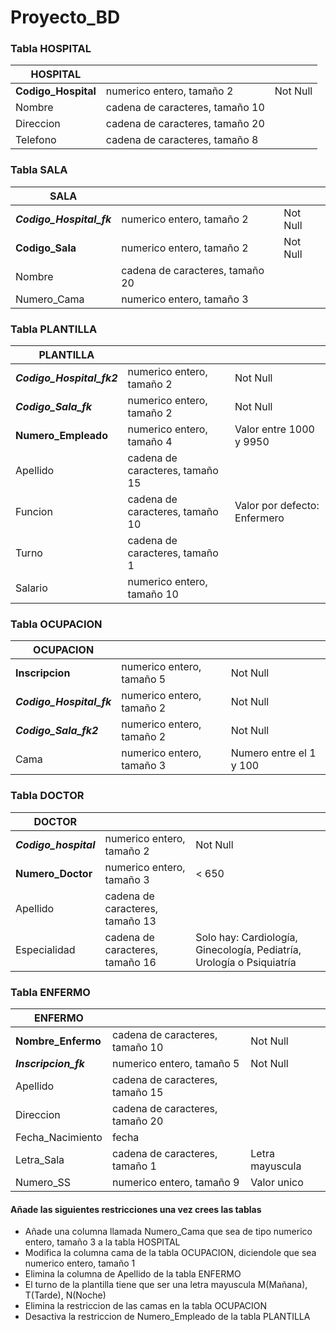 # Proyecto_BD

### Tabla HOSPITAL

| HOSPITAL            |                                 |          |
|---------------------|---------------------------------|----------|
| **Codigo_Hospital** | numerico entero, tamaño 2       | Not Null |
| Nombre              | cadena de caracteres, tamaño 10 |          |
| Direccion           | cadena de caracteres, tamaño 20 |          |
| Telefono            | cadena de caracteres, tamaño 8  |          |

### Tabla SALA

| SALA                     |                                 |          |
|--------------------------|---------------------------------|----------|
| **_Codigo_Hospital_fk_** | numerico entero, tamaño 2       | Not Null |
| **Codigo_Sala**          | numerico entero, tamaño 2       | Not Null |
| Nombre                   | cadena de caracteres, tamaño 20 |          |
| Numero_Cama              | numerico entero, tamaño 3       |          |

### Tabla PLANTILLA

| PLANTILLA                 |                                 |                              |
|---------------------------|---------------------------------|------------------------------|
| **_Codigo_Hospital_fk2_** | numerico entero, tamaño 2       | Not Null                     |
| **_Codigo_Sala_fk_**      | numerico entero, tamaño 2       | Not Null                     |
| **Numero_Empleado**       | numerico entero, tamaño 4       | Valor entre 1000 y 9950      |
| Apellido                  | cadena de caracteres, tamaño 15 |                              |
| Funcion                   | cadena de caracteres, tamaño 10 | Valor por defecto: Enfermero |
| Turno                     | cadena de caracteres, tamaño 1  |                              |
| Salario                   | numerico entero, tamaño 10      |                              |

### Tabla OCUPACION

| OCUPACION                |                           |                         |
|--------------------------|---------------------------|-------------------------|
| **Inscripcion**          | numerico entero, tamaño 5 | Not Null                |
| **_Codigo_Hospital_fk_** | numerico entero, tamaño 2 | Not Null                |
| **_Codigo_Sala_fk2_**        | numerico entero, tamaño 2 | Not Null                |
| Cama                     | numerico entero, tamaño 3 | Numero entre el 1 y 100 |

### Tabla DOCTOR

| DOCTOR                |                                 |                                     |
|-----------------------|---------------------------------|-------------------------------------|
| **_Codigo_hospital_** | numerico entero, tamaño 2       | Not Null                            |
| **Numero_Doctor**     | numerico entero, tamaño 3       | < 650                               |
| Apellido              | cadena de caracteres, tamaño 13 |                                     |
| Especialidad          | cadena de caracteres, tamaño 16 | Solo hay: Cardiología, Ginecología, Pediatría, Urología o Psiquiatría |

### Tabla ENFERMO

| ENFERMO               |                                 |                 |
|-----------------------|---------------------------------|-----------------|
| **Nombre_Enfermo**    | cadena de caracteres, tamaño 10 | Not Null        |
|**_Inscripcion_fk_**   | numerico entero, tamaño 5       | Not Null        |
| Apellido              | cadena de caracteres, tamaño 15 |                 |
| Direccion             | cadena de caracteres, tamaño 20 |                 |
| Fecha_Nacimiento      | fecha                           |                 |
| Letra_Sala            | cadena de caracteres, tamaño 1  | Letra mayuscula |
| Numero_SS             | numerico entero, tamaño 9       | Valor unico     |


#### Añade las siguientes restricciones una vez crees las tablas
* Añade una columna llamada Numero_Cama que sea de tipo numerico entero, tamaño 3 a la tabla HOSPITAL
* Modifica la columna cama de la tabla OCUPACION, diciendole que sea numerico entero, tamaño 1
* Elimina la columna de Apellido de la tabla ENFERMO
* El turno de la plantilla tiene que ser una letra mayuscula M(Mañana), T(Tarde), N(Noche)
* Elimina la restriccion de las camas en la tabla OCUPACION
* Desactiva la restriccion de Numero_Empleado de la tabla PLANTILLA

